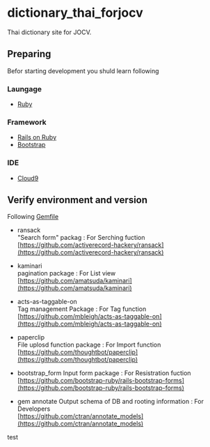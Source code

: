 # dictionary_thai_forjocv  

Thai dictionary site for JOCV.   

## Preparing  
Befor starting development you shuld learn following  
### Laungage  
* [Ruby](https://www.ruby-lang.org/)  

### Framework  
* [Rails on Ruby](http://rubyonrails.org/)  
* [Bootstrap](http://getbootstrap.com/)  

### IDE  
* [Cloud9](https://c9.io)  

## Verify environment and version  
Following [Gemfile](Gemfile)  

 * ransack  
"Search form" packag : For Serching fuction  
[https://github.com/activerecord-hackery/ransack](https://github.com/activerecord-hackery/ransack)  

 * kaminari  
pagination package : For List view  
[https://github.com/amatsuda/kaminari](https://github.com/amatsuda/kaminari)  

 * acts-as-taggable-on  
Tag management Package : For Tag function  
[https://github.com/mbleigh/acts-as-taggable-on](https://github.com/mbleigh/acts-as-taggable-on)  

 * paperclip  
File uplosd function package : For Import function  
[https://github.com/thoughtbot/paperclip](https://github.com/thoughtbot/paperclip)  

* bootstrap_form
Input form package : For Resistration fuction  
[https://github.com/bootstrap-ruby/rails-bootstrap-forms](https://github.com/bootstrap-ruby/rails-bootstrap-forms)  

* gem annotate
Output schema of DB and rooting information : For Developers  
[https://github.com/ctran/annotate_models](https://github.com/ctran/annotate_models)  

test
